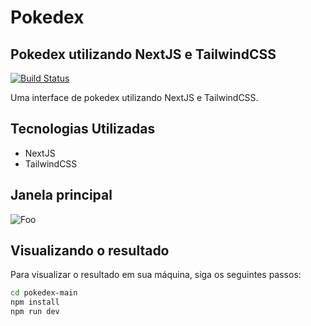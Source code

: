 # Pokedex

## Pokedex utilizando NextJS e TailwindCSS

[![Build Status](https://travis-ci.org/joemccann/dillinger.svg?branch=master)](https://travis-ci.org/joemccann/dillinger)

Uma interface de pokedex utilizando NextJS e TailwindCSS.

## Tecnologias Utilizadas

- NextJS
- TailwindCSS

## Janela principal

![Foo](https://github.com/jeffersonmatheusdev/pokedex/blob/main/print_folder_ignore/capture.gif?raw=true)

## Visualizando o resultado

Para visualizar o resultado em sua máquina, siga os seguintes passos:
```sh
cd pokedex-main
npm install
npm run dev
```
